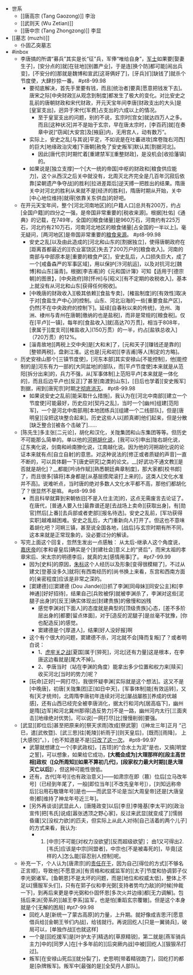 - 世系
    - [[唐高宗 (Tang Gaozong)]] 李治
    - [[武则天 (Wu Zetian)]]
    - [[唐中宗 (Tang Zhongzong)]] 李显
- [[墓志 (muzhi)]]
    - 仆固乙突墓志
- #inbox
    - 李唐搞的所谓“募兵”其实是长“征”兵，军俸“唯给自身”，[军士](https://bbs.northdy.com/thread-931271-1-1.html)如果要[娶妻生子]，[安分点的]就[在驻地][别置产业]，于是连[换个防]都可能[闹出兵变]，[不安分的]那就是魏博和宣武[这哥俩好了]，[牙兵]们[缺钱了]就杀个节度使，大肆抄掠一番。 #pt8-99.98
        - 要彻底解决，首先手里要有钱，而且[统治者]要真[愿意把钱发下去]。唐宋之际[中央财政][从观念到制度]都发生了极大的变化。对比安史之乱前的唐朝财政和宋代财政，开元天宝年间李唐[财政支出的大头]是[皇室支出]，迥异于宋代[军费]占支出的六成以上的情况。
            - 至于皇室支出的问题，别的不说，玄宗时[宫女]就达四万人之多。而且[这种状况]并不是始于玄宗，早在唐太宗时，[李百药]就[在奏章中说]“窃闻[大安宫]及[掖庭]内，无用宫人，动有数万”。
        - 实际上，安史之乱[与其说]平定，不如说是在吐蕃进攻[席卷陇右河西]的巨大[地缘政治灾难]下唐朝[赦免了安史叛军]默认其[割据河北]。
            - 因此[唐代宗]时期忙着[重建禁军][重整财政]，是没机会[收拾藩镇]的。
        - 如果说是[独立支撑]一个[大一统的帝国]中枢的财政和[粮食供应能力]，这个从西汉之后关中就没有，北周灭北齐完全是几百年沉寂后依靠[梁朝遗产争夺战]的胜利[拉进差距后]逆天搏一把胜出的结果。隋唐关中对河北的胜利从来就不是[经济的胜利]，隋唐时期从开始，关中[中心地位维持]就得[依靠关东供血]的好吧。
    - 在开元天宝年间，整个[河北河南地区]的[户籍人口]总共有200万，约占[全国户籍]的四分之一强，是帝国非常重要的[税收来源]。根据[杜佑]《通典》的记载，在749年，全国的[粮食储量]是960万石，河南约有225万石，河北约有210万石，河南河北地区的粮食储量[占全国的一半以上]。毫无疑问，[两河地区]是帝国非常重要的[粮食来源](https://www.zhihu.com/question/417815966/answer/2223493276)。 #pt8-99.98
        - 安史之乱[以及由此造成的]河北和山东的[割据独立]，使得唐朝政府在[距离首都最近的][农业富饶区]失去了200万户的[粮食收入]。河南的南部与中部原本是[重要的粮食产区]，安史乱后，人口损失巨大，成了一个[戒备森严的军事区域]，用以保护[汴河航运]，以及对抗河北[魏博]和山东[淄青]。根据[李吉甫]的《元和国计簿》可知【适用于[德宗朝]的图景】，[中央政府]除[怀州]与[昭义][有不定期的收税收入]，基本上就没有从河北和山东[获得任何税收]。
        - [中晚唐的财政收入][极其依赖][食盐专卖]，[榷盐制度]的[有效性]取决于对[食盐生产中心]的控制。山东、河北沿海的一些[重要食盐产区]，仍然[不在中央政府的控制下]。延续[自春秋以来的传统]，沧州、海洲、棣州与青州在唐朝[缴纳的也是盐税]，而非是常规的[粮食税]。仅在[平卢][一镇]，每年的[食盐收入]就[高达70万贯]，相当于808年，[隶属于][度支司][榷盐收入](150万贯）的一半，约占[盐铁总收入]（720万贯）的12%。
        - [淄青故地][两税上交中央]是[大和末]了，[元和天子][赚钱还是靠的][整顿两税]，盘剥江淮。这也是[元和初][李吉甫]等人[制定的方略]。
    - 历史安禄山那个[三镇节度使]，[河东本部]其实安禄山[不能控制]，他[能控制的是]河东有力一部的[大同盆地]的部队，而[平卢节度使]本来就是从范阳[拆分出来]的，兵力不强，从[军事体制]上范阳平卢[本来就是一体化的]，而且后边平卢也[反正]了甚至[南渡到山东]，[日后也学着][安史叛军]割据，闹到[唐宪宗]时期[才彻底消灭](https://bbs.northdy.com/thread-930151-1-1.html)。 #pt8-99.98
        - 如果说安史之乱前[能采取什么措施]，我认为在[河北中南部][建立一个节度使]可能最好，历史应对[契丹之乱]，当时一个[幽州]组建[范阳军]，一个是河北中南部用[本地团练兵][组建一个二线部队]，但是[唐明皇][没把这块整合起来]。历史这些人以[颜真卿]他们起来，但是分散[缺乏整合][被各个击破了]……
    - [陈先生]多主张[二元论]，胡化和汉化，关陇集团和山东集团等等。但历史不可能那么简单的。单以他的[河朔胡化说](https://www.zhihu.com/question/47658940/answer/1976096662)，[我可以引申出]陇右胡化说，辽东夷化说，剑南和岭南獠化说，江南越化说。因为他的河朔胡化说的论证本来就有点[自立自射]的意思。对这种说法的[修正或者质疑的声音]一直不断的，可以具体翻一下[唐史研究]之类的论文。__[好武功不通文教][是否就是胡化]？__都能[吟诗作赋][熟悉朝廷典章制度]，那大家都[校书郎]了，而且很多[镇将]本身都是[从基层摸爬滚打上来的]，这类人[文化水准并不高]。说难听点，当时唐的绝对多数人文化水平都不高，那他们都胡化了？很显然不是嘛。 #pt8-99.98
        - 而且科举就算到宋朝依旧[不是入仕主流]的，这点无需废言去论证了。在唐代，[普通人要入仕]最靠谱还是[去战场上卖命][获取出身]，有[勋官]然后[上番][去兵部或者吏部][报名待选]。安史之乱前，[军功获得实职]越难越困难。安史之乱后，大门重新向人打开了。但这也不意味着胡化吧？河朔三镇，甚至说全国各地，[战后]与玄宗时期有所不同，这本来就是正常现象的，没必要过分的解读。
    - 写完上面这个回复，忽然生发出一点感触：
从太后-继承人这个角度说，[嘉庆帝](https://bbs.northdy.com/thread-926687-2-1.html)的[孝和睿皇后]确实是个[封建社会]意义上的“贤后”，而宋太祖的孝章宋后、宋太宗的明德李后，就真的太[感情用事]了。 #pt7-99.99
        - 因为[史料]的原因，[朱标](((y9Cerc324)))这个人经历以及形象[变得很模糊了]，不过从建文[登基没多久]就将[有西南经历的]尚书换上来看，东宫和西南方面的[亲密程度]应该是非常之深的。
        - [窦建德]([[窦建德 (Dou Jiande)]])抓了李渊[同母妹][同安公主]和[李神通][好好招待]，结果自己[兵败被俘]就被李渊杀了，李渊对这些[泥腿子出身]的[反王]确实体现出[封建贵族]的傲慢和凶残
            - 感觉李渊对[下面人]的态度就是典型的[顶级贵族]心态，[差不多阶层出身的]都要[留点体面]，对于[造反的泥腿子]是丝毫不犹豫，[你也配造反]的感觉。
            - 窦建德是个[厚道人]，结果[好人没好报]啊
        - 这个有个很大的问题，窦建德不杀，河北就不会[降而复叛]了？或者明白说：
            - 1、[虎牢关之战](((MEAJAgheE)))[夏国]属于[猝死]，河北[还有力量]这是根本，在李唐这边看就是[尾大不掉]。
            - 2、李唐当时（站在李渊的角度）能拿出多少位置和权力来[赎买]收买河北[当时的势力]呢？
        - [玩命]正好[一网打尽]，我很怀疑李渊[实际就是这个想法]。这又不是[中晚唐]，初唐[关陇集团]正[如日中天]，[军事体制]能[有效运转]，又有[天才统帅]，北周隋李唐初年连续对河北[屡战屡胜][养成的优越感]，还有山西已经完全被李唐消化，据太行和河内[居高临下]，幽州是隋[边军]和河北冀州那得[造反势力]不是一路，幽州河内太行[三面夹击][地缘绝对优势]。可以说[一网打尽]比[慢慢削弱]要强。
    - [武显][即位后]甚至把原来的[祭天求雨]改成[祭武曌]（[神龙三年]正月 “己巳，遣[武攸暨]、[武三思]往[乾陵][祈雨于][则天皇后]，[既而][雨降]， 上[大感悦]”。），[也不知道是不是][只改了这一次](https://www.zhihu.com/pin/1425195628851359744)。  #pt8-99.97
        - 武曌就想建立一个[李武政权]，[吉顼]的“合水土为泥”是也，又搞[明堂之誓]，可以想象，如果给它成功，**[大概会成为]大理那样的[段主高世相]政权（[众所周知][如果不算初几代]，[段家权力最大时期][是大理灭亡以后]**），但这种可能性很低。
        - 还有，古代[年号][也有政治意义]——如肃宗在即（篡）位后[立马改年号]（已经到年尾了，一般[即位当年][不改先皇年号]），[刘知远称帝后][沿用石敬瑭年号]是也——而武显不论是当[大周皇帝]还是[大唐皇帝]都[维持了神龙年号近三年]。
        - [另外再谈谈]武显此人，[唐隆政变]以后[李旦]李隆基[李太平]的[政治宣传]把[韦氏]说成[嚣张透顶之野心家]，反过来武显[就变成了][懦弱昏庸]又[没权力欲]的匹夫，但实际上从此人对待[自己活着的两个儿子]的方式来看，我认为:
            - 1. [中宗]不可能[对权力没欲望][反而超级欲望]；
由1又可得出2. [韦氏]应该是中宗[同盟者]，中宗也[不是被毒死的]，毕竟[这样的人]怎么能[容忍别人控制]呢。
    - 补充一下，个人认为[唐肃宗]的[责任在于](https://www.zhihu.com/question/270329667/answer/2250043569)，因为自己[得位的方式][不够名正言顺]，导致他[不愿意派][有资格和权威监军的][太子]节度和协调郭子仪李光弼诸军。[鱼朝恩]不是太坏的问题，而是[地位和权威太低]，整体上不足以[慑服军头们]，只有在郭子仪和李光弼[支持者势均力敌]的时候[仲裁一下]，到再后来更是李光弼和仆固怀恩[多次火并边缘]都[无力调解]。包括后来派[旁系的][越王李系]监军，也是怕[重蹈玄宗覆辙]。但是这个本身就是个[无解的困局] #pt7-99.98
        - 回纥人是[新统一了蒙古高原]的力量，上升期。就好像成吉思汗[愿意借兵给][金朝王爷们内战]，给钱就行。再说回纥人[只是一翼骑兵]，破局可以，[单独作战][也就这样]
        - 一个是[回纥援军]是[叶护太子]精选的[草原精锐]，第二就是[燕军骑兵主力]中的[同罗人]在[十多年前的][后突厥内战]中被[回纥人][狠狠吊打过]。
        - 叛军[在安禄山死后][就分裂了]，史思明[带着精锐跑了]，回纥打的都是[杂牌叛军]。叛军中[最强的是][全契丹人部队]。
